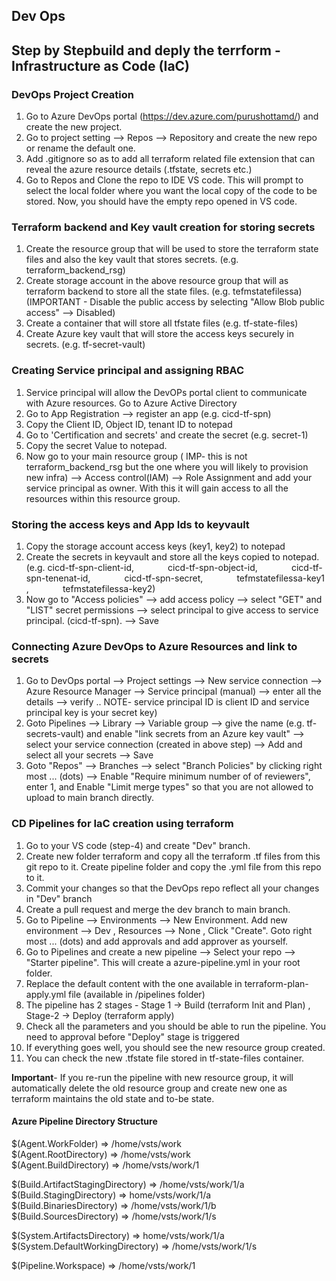 ## Dev Ops

## Step by Stepbuild and deply the terrform - Infrastructure as Code (IaC)

### DevOps Project Creation

1. Go to Azure DevOps portal (https://dev.azure.com/purushottamd/) and create the new project.
1. Go to project setting --> Repos --> Repository and create the new repo or rename the default one.
1. Add .gitignore so as to add all terraform related file extension that can reveal the azure resource details (.tfstate, secrets etc.)
1. Go to Repos and Clone the repo to IDE VS code. This will prompt to select the local folder where you want the local copy of the code to be stored. Now, you should have the empty repo opened in VS code.

### Terraform backend and Key vault creation for storing secrets
1. Create the resource group that will be used to store the terraform state files and also the key vault that stores secrets. (e.g. terraform\_backend\_rsg)
1. Create storage account in the above resource group that will as terraform backend to store all the state files. (e.g. tefmstatefilessa) (IMPORTANT - Disable the public access by selecting "Allow Blob public access" --> Disabled)
1. Create a container that will store all tfstate files (e.g. tf-state-files)
1. Create Azure key vault that will store the access keys securely in secrets. (e.g. tf-secret-vault)

### Creating Service principal and assigning RBAC
1. Service principal will allow the DevOPs portal client to communicate with Azure resources. Go to Azure Active Directory
1. Go to App Registration --> register an app (e.g. cicd-tf-spn)
1. Copy the Client ID, Object ID, tenant ID to notepad
1. Go to 'Certification and secrets' and create the secret (e.g. secret-1)
1. Copy the secret Value to notepad.
1. Now go to your main resource group ( IMP- this is not terraform\_backend\_rsg but the one where you will likely to provision new infra) --> Access control(IAM) --> Role Assignment and add your service principal as owner. With this it will gain access to all the resources within this resource group.

### Storing the access keys and App Ids to keyvault
1. Copy the storage account access keys (key1, key2) to notepad
1. Create the secrets in keyvault and store all the keys copied to notepad.
`	`(e.g. 	cicd-tf-spn-client-id,
`		`cicd-tf-spn-object-id,
`		`cicd-tf-spn-tenenat-id,
`		`cicd-tf-spn-secret,
`		`tefmstatefilessa-key1 ,
`		`tefmstatefilessa-key2)
1. Now go to "Access policies" --> add access policy --> select "GET" and "LIST" secret permissions --> select principal to give access to service principal. (cicd-tf-spn). --> Save

### Connecting Azure DevOps to Azure Resources and link to secrets

1. Go to DevOps portal --> Project settings --> New service connection --> Azure Resource Manager --> Service principal (manual) -->
enter all the details --> verify .. NOTE- service principal ID is client ID and service principal key is your secret key)
1. Goto Pipelines --> Library --> Variable group --> give the name (e.g. tf-secrets-vault) and enable "link secrets from an Azure key vault" --> select your service connection (created in above step) --> Add and select all your secrets --> Save
1. Goto "Repos" --> Branches --> select "Branch Policies" by clicking right most ... (dots) --> Enable "Require minimum number of of reviewers", enter 1,  and Enable "Limit merge types" so that you are not allowed to upload to main branch directly.

### CD Pipelines for IaC creation using terraform

1. Go to your VS code (step-4) and create "Dev" branch.
1. Create new folder terraform and copy all the terraform .tf files from this git repo to it. Create pipeline folder and copy the .yml file from this repo to it.
1. Commit your changes so that the DevOps repo reflect all your changes in "Dev" branch
1. Create a pull request and merge the dev branch to main branch.
1. Go to Pipeline --> Environments --> New Environment. Add new environment --> Dev , Resources --> None , Click "Create". Goto right most ... (dots) and add approvals and add approver as yourself.
1. Go to Pipelines and create a new pipeline --> Select your repo --> "Starter pipeline". This will create a azure-pipeline.yml in your root folder.
1. Replace the default content with the one available in terraform-plan-apply.yml file (available in /pipelines folder)
1. The pipeline has 2 stages - Stage 1 -> Build (terraform Init and Plan) , Stage-2 -> Deploy (terraform apply)
1. Check all the parameters and you should be able to run the pipeline. You need to approval before "Deploy" stage is triggered
1. If everything goes well, you should see the new resource group created.
1. You can check the new .tfstate file stored in tf-state-files container.

**Important**- If you re-run the pipeline with new resource group, it will automatically delete the old resource group and create new one as terraform maintains the old state and to-be state.

#### Azure Pipeline Directory Structure

$(Agent.WorkFolder) => /home/vsts/work  
$(Agent.RootDirectory) => /home/vsts/work   
$(Agent.BuildDirectory) => /home/vsts/work/1  

$(Build.ArtifactStagingDirectory) => /home/vsts/work/1/a  
$(Build.StagingDirectory) => home/vsts/work/1/a  
$(Build.BinariesDirectory) => /home/vsts/work/1/b  
$(Build.SourcesDirectory) => /home/vsts/work/1/s  

$(System.ArtifactsDirectory) => home/vsts/work/1/a  
$(System.DefaultWorkingDirectory) => /home/vsts/work/1/s  

$(Pipeline.Workspace) => /home/vsts/work/1